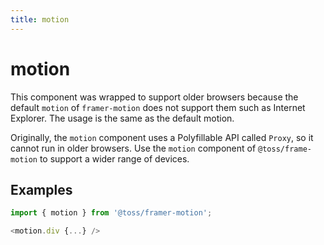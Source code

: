 ```yaml
---
title: motion
---
```


# motion

This component was wrapped to support older browsers because the default `motion` of `framer-motion` does not support them such as Internet Explorer.
The usage is the same as the default motion.

Originally, the `motion` component uses a Polyfillable API called `Proxy`, so it cannot run in older browsers.
Use the `motion` component of `@toss/frame-motion` to support a wider range of devices.

## Examples

```typescript
import { motion } from '@toss/framer-motion';

<motion.div {...} />
```
